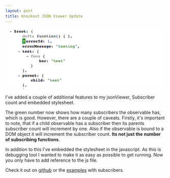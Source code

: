 ```yaml
---
layout: post
title: Knockout JSON Viewer Update
---
```


![jsonViewer](/img/jsonViewer-subscriber.png)

I've added a couple of additional features to my jsonViewer, Subscriber count and embedded stylesheet.

The green number now shows how many subscribers the observable has, which is good. However, there are a couple of caveats. Firstly, it's important to note, that if a child observable has a subscriber then its parents subscriber count will increment by one. Also if the observable is bound to a DOM object it will increment the subscriber count. **Its not just the number of subscribing functions**.

In addition to this I've embedded the stylesheet in the javascript. As this is debugging tool I wanted to make it as easy as possible to get running. Now you only have to add reference to the js file.

Check it out on [github](https://github.com/invalid-arg/jsonViewer) or the [examples](http://jsfiddle.net/mjmcloug/4F4VX/9/) with subscribers.	